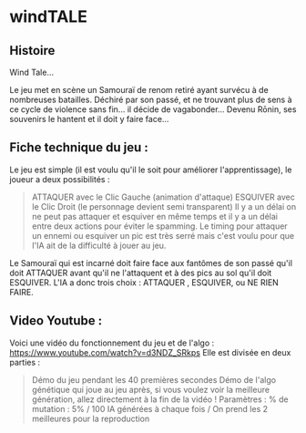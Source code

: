 # windTALE

## Histoire

Wind Tale...

Le jeu met en scène un Samouraï de renom retiré ayant survécu à de nombreuses batailles. 
Déchiré par son passé, et ne trouvant plus de sens à ce cycle de violence sans fin... il décide de vagabonder... 
Devenu Rōnin, ses souvenirs le hantent et il doit y faire face...

## Fiche technique du jeu :

Le jeu est simple (il est voulu qu'il le soit pour améliorer l'apprentissage), le joueur a deux possibilités :
> ATTAQUER avec le Clic Gauche (animation d'attaque)
> ESQUIVER avec le Clic Droit (le personnage devient semi transparent)
Il y a un délai on ne peut pas attaquer et esquiver en même temps et il y a un délai entre deux actions pour éviter le spamming.
Le timing pour attaquer un ennemi ou esquiver un pic est très serré mais c'est voulu pour que l'IA ait de la difficulté à jouer au jeu.

Le Samouraï qui est incarné doit faire face aux fantômes de son passé qu'il doit ATTAQUER avant qu'il ne l'attaquent et à des pics au sol qu'il doit ESQUIVER.
L'IA a donc trois choix : ATTAQUER , ESQUIVER, ou NE RIEN FAIRE.

## Video Youtube :

Voici une vidéo du fonctionnement du jeu et de l'algo : 
https://www.youtube.com/watch?v=d3NDZ_SRkps
Elle est divisée en deux parties : 
> Démo du jeu pendant les 40 premières secondes
> Démo de l'algo génétique qui joue au jeu après, si vous voulez voir la meilleure génération, allez directement à la fin de la vidéo !
Paramètres : % de mutation : 5% / 100 IA générées à chaque fois / On prend les 2 meilleures pour la reproduction
